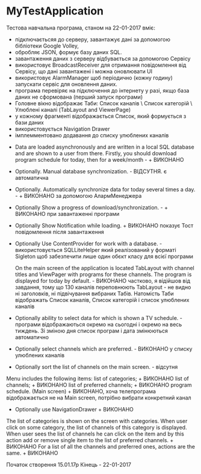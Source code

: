 # MyTestApplication
Тестова навчальна програма, станом на 22-01-2017 вміє:
 - підключаєтьсяя до серверу, завантажує дані за допомогою бібліотеки Google Volley,
- обробляє JSON, формує базу даних SQL.
- завантаження даних з серверу відбувається за допомогою Сервісу
- використовує BroadcastReceiver для отримання повідомлення від Сервісу, що дані завантажені і можна оновлювати UI
- використовує AlarmManager щоб періодично (кожну годину) запускати сервіс для оновлення даних.
- програма перевіряє на підключення до інтернету у разі, якщо база даних не сформована (перший запуск програми)
- Головне вікно відображає Таби: Список каналів \ Список категорій \ Улюблені каналі (TabLayout and ViewerPage)
- у кожному фрагменті відображається Список, який формується з бази даних
- використовується Navigation Drawer
- імплемментовано додавання до списку улюблених каналів

* Data are loaded asynchronously and are written in a local SQL database and are shown to a user from there. Firstly, you should download program schedule for today, then for a week/month - + ВИКОНАНО
* Optionally. Manual database synchronization. - ВІДСУТНЯ. є автоматична
* Optionally. Automatically synchronize data for today several times a day. - + ВИКОНАНО за допомогою АлармМенеджера
* Optionally Show a progress of download/synchronization. - + ВИКОНАНО при завантаженні програми
* Optionally Show Notification while loading. + ВИКОНАНО показує Тост повідомлення після завантаження
* Optionally Use ContentProvider for work with a database. - використовується SQLLiteHelper який реалізований у форматі Sigleton щоб забезпечити лише один обєкт класу для всієї програми

  On the main screen of the application is located TabLayout with channel titles and ViewPager with programs for these channels. The program is displayed for today by default. - ВИКОНАНО частково, я відійшов від завдання, тому що 130 каналів переповнюють TabLayout - не видно ні заголовків, ні підвічування вибраних Табів. Натомість Таби відображать Список каналів, Список категорій і список улюблених каналів
* Optionally ability to select  data for which is shown a TV schedule. - програми відображаються окремо на сьогодні і окремо на весь тиждень. Зі зміною дня список програм і дата змінюються автоматично
* Optionally select channels which are preferred. - ВИКОНАНО у списку улюблених каналів
* Optionally sort the list of channels on the main screen. - відсутня

Menu includes the following items: 
list of categories; + ВИКОНАНО
list of channels; + ВИКОНАНО
list of preferred channels; + ВИКОНАНО
program schedule. (Main screen) + ВИКОНАНО, хоча телепрограма відображається не на Main screen, потрібно вибрати конкретний канал
* Optionally use NavigationDrawer + ВИКОНАНО

The list of categories is shown on the screen with categories. When user click on some category, the list of channels of this category is displayed. When user sees the list of channels he can click on the item and by this action add or remove single item to the list of preferred channels. + ВИКОНАНО
For a list of all the channels and preferred ones, actions are the same. + ВИКОНАНО


Початок створення 15.01.17р
Кінець - 22-01-2017



